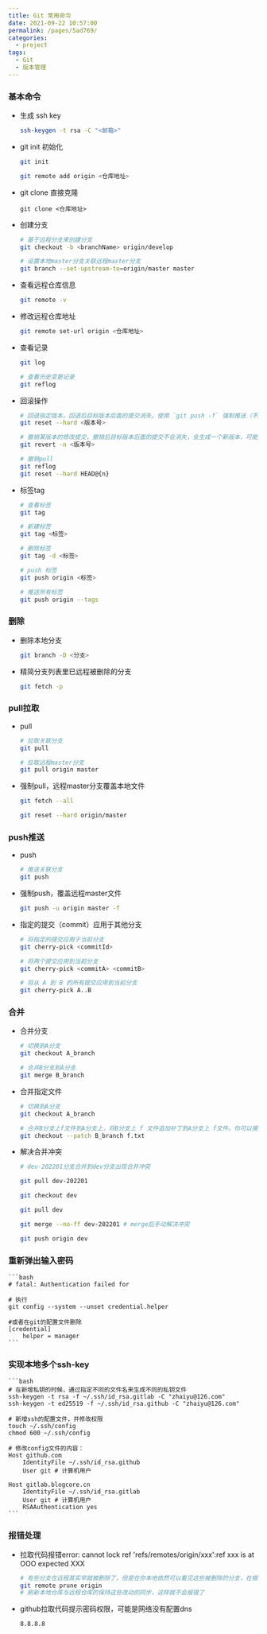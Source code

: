 ```yaml
---
title: Git 常用命令
date: 2021-09-22 10:57:00
permalink: /pages/5ad769/
categories:
  - project
tags:
  - Git
  - 版本管理
---
```


### 基本命令
- 生成 ssh key
    ```bash
    ssh-keygen -t rsa -C "<邮箱>" 
    ```
- git init 初始化
    ```bash
    git init
    
    git remote add origin <仓库地址>
    ```
- git clone 直接克隆
    ```
    git clone <仓库地址>
    ```
- 创建分支
    ```bash
    # 基于远程分支来创建分支
    git checkout -b <branchName> origin/develop
    
    # 设置本地master分支关联远程master分支
    git branch --set-upstream-to=origin/master master
    ```
- 查看远程仓库信息
    ```bash
    git remote -v
    ```
- 修改远程仓库地址
    ```bash
    git remote set-url origin <仓库地址>
    ```
- 查看记录
    ```bash
    git log
    
    # 查看历史变更记录
    git reflog
    ```
- 回滚操作
    ```bash
    # 回退指定版本，回退后目标版本后面的提交消失。使用 `git push -f` 强制推送（不建议使用）
    git reset --hard <版本号>
    
    # 撤销某版本的修改提交，撤销后目标版本后面的提交不会消失，会生成一个新版本，可能会出现冲突，需要手动解决。使用 `git push` 推送（建议使用）
    git revert -n <版本号>
    
    # 撤销pull
    git reflog
    git reset --hard HEAD@{n}
    ```
- 标签tag
    ```bash
    # 查看标签
    git tag
    
    # 新建标签
    git tag <标签>
    
    # 删除标签
    git tag -d <标签>
    
    # push 标签
    git push origin <标签>
    
    # 推送所有标签
    git push origin --tags
    ```

### 删除
- 删除本地分支
    ```bash
    git branch -D <分支>
    ```
- 精简分支列表里已远程被删除的分支
    ```bash
    git fetch -p
    ```

### pull拉取
- pull
    ```bash
    # 拉取关联分支
    git pull
    
    # 拉取远程master分支
    git pull origin master
    ```
- 强制pull，远程master分支覆盖本地文件
    ```bash
    git fetch --all
    
    git reset --hard origin/master
    ```

### push推送
- push
    ```bash
    # 推送关联分支
    git push
    ```
- 强制push，覆盖远程master文件
    ```bash
    git push -u origin master -f
    ```
- 指定的提交（commit）应用于其他分支
    ```bash
    # 将指定的提交应用于当前分支
    git cherry-pick <commitId>
    
    # 将两个提交应用到当前分支
    git cherry-pick <commitA> <commitB>
    
    # 将从 A 到 B 的所有提交应用到当前分支
    git cherry-pick A..B
    ```

###  合并
- 合并分支
    ```bash
    # 切换到A分支
    git checkout A_branch
    
    # 合并B分支到A分支
    git merge B_branch
    ```
- 合并指定文件
    ```bash
    # 切换到A分支
    git checkout A_branch
    
    # 合并B分支上f文件到A分支上，将B分支上 f 文件追加补丁到A分支上 f文件。你可以接受或者拒绝补丁内容。
    git checkout --patch B_branch f.txt
    ```
- 解决合并冲突
    ```bash
    # dev-202201分支合并到dev分支出现合并冲突

    git pull dev-202201

    git checkout dev

    git pull dev

    git merge --no-ff dev-202201 # merge后手动解决冲突
    
    git push origin dev
    ```

### 重新弹出输入密码
    ```bash
    # fatal: Authentication failed for
    
    # 执行
    git config --system --unset credential.helper
    
    #或者在git的配置文件删除
    [credential]
        helper = manager
    ```
### 实现本地多个ssh-key
    ```bash
    # 在新增私钥的时候，通过指定不同的文件名来生成不同的私钥文件
    ssh-keygen -t rsa -f ~/.ssh/id_rsa.gitlab -C "zhaiyu@126.com"
    ssh-keygen -t ed25519 -f ~/.ssh/id_rsa.github -C "zhaiyu@126.com"
    
    # 新增ssh的配置文件，并修改权限
    touch ~/.ssh/config
    chmod 600 ~/.ssh/config

    # 修改config文件的内容：
    Host github.com
        IdentityFile ~/.ssh/id_rsa.github
        User git # 计算机用户
    
    Host gitlab.blogcore.cn
        IdentityFile ~/.ssh/id_rsa.gitlab
        User git # 计算机用户
        RSAAuthentication yes
    ```

### 报错处理
- 拉取代码报错error: cannot lock ref 'refs/remotes/origin/xxx':ref xxx is at OOO expected XXX
    ```bash
    # 有些分支在远程其实早就被删除了，但是在你本地依然可以看见这些被删除的分支，在根目录下运行 
    git remote prune origin
    # 刷新本地仓库与远程仓库的保持这些改动的同步，这样就不会报错了
    ```
- github拉取代码提示密码权限，可能是网络没有配置dns
    ```bash
    8.8.8.8
    ```